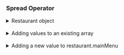 ### Spread Operator

<details>
  <summary>Restaurant object</summary>

```js
const restaurant = {
  name: "Classico Italiano",
  location: "Via Angelo Tavanti 23, Firenze, Italy",
  categories: ["Italian", "Pizzeria", "Vegetarian", "Organic"],
  starterMenu: ["Focaccia", "Bruschetta", "Garlic Bread", "Caprese Salad"],
  mainMenu: ["Pizza", "Pasta", "Risotto"],

  openingHours: {
    thu: {
      open: 12,
      close: 22,
    },
    fri: {
      open: 11,
      close: 23,
    },
    sat: {
      open: 0, // Open 24 hours
      close: 24,
    },
  },

  order: function (starterIndex, mainIndex) {
    return [this.starterMenu[starterIndex], this.mainMenu[mainIndex]];
  },

  orderDelivery: function ({
    startIndex = 1,
    mainIndex = 0,
    time = "20.00",
    address,
  }) {
    console.log(
      `Order received! ${this.starterMenu[starterIndex]} and ${this.mainIndex[mainIndex]} will be delivered to ${address} at ${time}`
    );
  },
};
```

</details>

<br>

<details>
  <summary>Adding values to an existing array</summary>

```js
// Without spread operator
const arr = [7, 8, 9];
const badNewArr = [1, 2, arr[0], arr[1], arr[2]];
console.log(badNewArr); // [ 1, 2, 7, 8, 9 ]

// With spread operator
const newGoodArr = [1, 2, ...arr];
console.log(newGoodArr); // [ 1, 2, 7, 8, 9 ]
```

</details>

<br>

<details>
  <summary>Adding a new value to restaurant.mainMenu</summary>

```js
const newMenu = [...restaurant.mainMenu, "Gnocci"];
console.log(newMenu); // [ 'Pizza', 'Pasta', 'Risotto', 'Gnocci' ]
```

</details>

<br>
